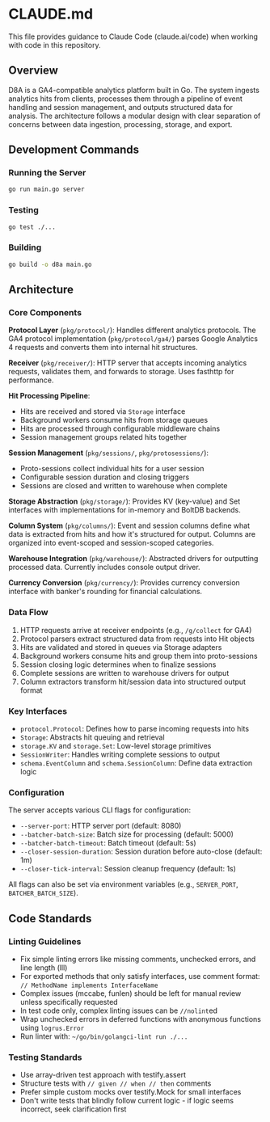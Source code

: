 # CLAUDE.md

This file provides guidance to Claude Code (claude.ai/code) when working with code in this repository.

## Overview

D8A is a GA4-compatible analytics platform built in Go. The system ingests analytics hits from clients, processes them through a pipeline of event handling and session management, and outputs structured data for analysis. The architecture follows a modular design with clear separation of concerns between data ingestion, processing, storage, and export.

## Development Commands

### Running the Server
```bash
go run main.go server
```

### Testing
```bash
go test ./...
```

### Building
```bash
go build -o d8a main.go
```

## Architecture

### Core Components

**Protocol Layer** (`pkg/protocol/`): Handles different analytics protocols. The GA4 protocol implementation (`pkg/protocol/ga4/`) parses Google Analytics 4 requests and converts them into internal hit structures.

**Receiver** (`pkg/receiver/`): HTTP server that accepts incoming analytics requests, validates them, and forwards to storage. Uses fasthttp for performance.

**Hit Processing Pipeline**: 
- Hits are received and stored via `Storage` interface
- Background workers consume hits from storage queues
- Hits are processed through configurable middleware chains
- Session management groups related hits together

**Session Management** (`pkg/sessions/`, `pkg/protosessions/`):
- Proto-sessions collect individual hits for a user session
- Configurable session duration and closing triggers
- Sessions are closed and written to warehouse when complete

**Storage Abstraction** (`pkg/storage/`): Provides KV (key-value) and Set interfaces with implementations for in-memory and BoltDB backends.

**Column System** (`pkg/columns/`): Event and session columns define what data is extracted from hits and how it's structured for output. Columns are organized into event-scoped and session-scoped categories.

**Warehouse Integration** (`pkg/warehouse/`): Abstracted drivers for outputting processed data. Currently includes console output driver.

**Currency Conversion** (`pkg/currency/`): Provides currency conversion interface with banker's rounding for financial calculations.

### Data Flow

1. HTTP requests arrive at receiver endpoints (e.g., `/g/collect` for GA4)
2. Protocol parsers extract structured data from requests into Hit objects
3. Hits are validated and stored in queues via Storage adapters
4. Background workers consume hits and group them into proto-sessions
5. Session closing logic determines when to finalize sessions
6. Complete sessions are written to warehouse drivers for output
7. Column extractors transform hit/session data into structured output format

### Key Interfaces

- `protocol.Protocol`: Defines how to parse incoming requests into hits
- `Storage`: Abstracts hit queuing and retrieval
- `storage.KV` and `storage.Set`: Low-level storage primitives
- `SessionWriter`: Handles writing complete sessions to output
- `schema.EventColumn` and `schema.SessionColumn`: Define data extraction logic

### Configuration

The server accepts various CLI flags for configuration:
- `--server-port`: HTTP server port (default: 8080)
- `--batcher-batch-size`: Batch size for processing (default: 5000)
- `--batcher-batch-timeout`: Batch timeout (default: 5s)
- `--closer-session-duration`: Session duration before auto-close (default: 1m)
- `--closer-tick-interval`: Session cleanup frequency (default: 1s)

All flags can also be set via environment variables (e.g., `SERVER_PORT`, `BATCHER_BATCH_SIZE`).

## Code Standards

### Linting Guidelines
- Fix simple linting errors like missing comments, unchecked errors, and line length (lll)
- For exported methods that only satisfy interfaces, use comment format: `// MethodName implements InterfaceName`
- Complex issues (mccabe, funlen) should be left for manual review unless specifically requested
- In test code only, complex linting issues can be `//nolint`ed
- Wrap unchecked errors in deferred functions with anonymous functions using `logrus.Error`
- Run linter with: `~/go/bin/golangci-lint run ./...`

### Testing Standards  
- Use array-driven test approach with testify.assert
- Structure tests with `// given // when // then` comments
- Prefer simple custom mocks over testify.Mock for small interfaces
- Don't write tests that blindly follow current logic - if logic seems incorrect, seek clarification first